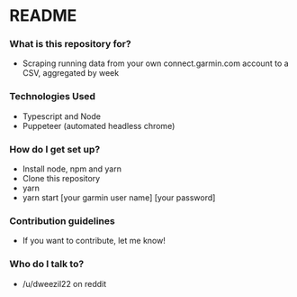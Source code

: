 # README #

### What is this repository for? ###

* Scraping running data from your own connect.garmin.com account to a CSV, aggregated by week

### Technologies Used

* Typescript and Node
* Puppeteer (automated headless chrome)

### How do I get set up? ###

* Install node, npm and yarn
* Clone this repository
* yarn
* yarn start [your garmin user name] [your password]

### Contribution guidelines ###

* If you want to contribute, let me know!

### Who do I talk to? ###

* /u/dweezil22 on reddit